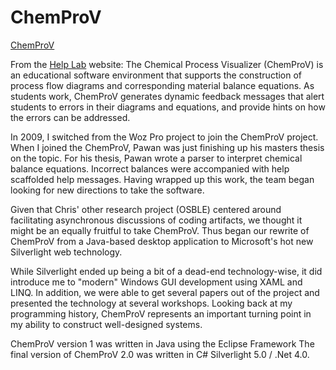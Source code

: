 # ChemProV
[ChemProV](/img/projects/chemprov.jpg)

From the [Help Lab](http://helplab.org/Projects/ChemProV) website:
The Chemical Process Visualizer (ChemProV) is an educational software environment that supports the construction of process flow diagrams and corresponding material balance equations. As students work, ChemProV generates dynamic feedback messages that alert students to errors in their diagrams and equations, and provide hints on how the errors can be addressed. 

In 2009, I switched from the Woz Pro project to join the ChemProV project.  When I joined the ChemProV, Pawan was just finishing up his masters thesis on the topic.  For his thesis, Pawan wrote a parser to interpret chemical balance equations.  Incorrect balances were accompanied with help scaffolded help messages.  Having wrapped up this work, the team began looking for new directions to take the software.  

Given that Chris' other research project (OSBLE) centered around facilitating asynchronous discussions of coding artifacts, we thought it might be an equally fruitful to take ChemProV.  Thus began our rewrite of ChemProV from a Java-based desktop application to Microsoft's hot new Silverlight web technology.

While Silverlight ended up being a bit of a dead-end technology-wise, it did introduce me to "modern" Windows GUI development using XAML and LINQ.  In addition, we were able to get several papers out of the project and presented the technology at several workshops.  Looking back at my programming history, ChemProV represents an important turning point in my ability to construct well-designed systems.

ChemProV version 1 was written in Java using the Eclipse Framework
The final version of ChemProV 2.0 was written in C# Silverlight 5.0 / .Net 4.0.